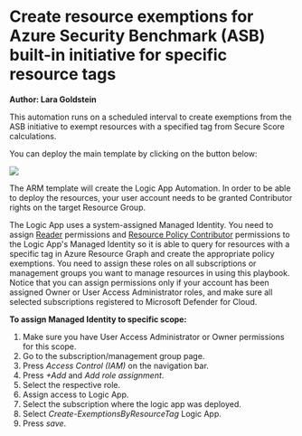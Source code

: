 # Create resource exemptions for Azure Security Benchmark (ASB) built-in initiative for specific resource tags

**Author: Lara Goldstein**

This automation runs on a scheduled interval to create exemptions from the ASB initiative to exempt resources with a specified tag from Secure Score calculations.

You can deploy the main template by clicking on the button below:

<a href="https://portal.azure.com/#create/Microsoft.Template/uri/https%3A%2F%2Fraw.githubusercontent.com%2Flaragoldstein13%2FMicrosoft-Defender-for-Cloud%2Fpatch-1%2FWorkflow%2520automation%2FCreate-ExemptionsByResourceTag%2FAzuredeploy.json" target="_blank">
    <img src="https://aka.ms/deploytoazurebutton"/>
</a>


The ARM template will create the Logic App Automation. In order to be able to deploy the resources, your user account needs to be granted Contributor rights on the target Resource Group.

The Logic App uses a system-assigned Managed Identity. You need to assign [Reader](https://docs.microsoft.com/en-us/azure/role-based-access-control/built-in-roles#reader) permissions and [Resource Policy Contributor](https://docs.microsoft.com/en-us/azure/role-based-access-control/built-in-roles#resource-policy-contributor) permissions to the Logic App's Managed Identity so it is able to query for resources with a specific tag in Azure Resource Graph and create the appropriate policy exemptions. You need to assign these roles on all subscriptions or management groups you want to manage resources in using this playbook.
Notice that you can assign permissions only if your account has been assigned Owner or User Access Administrator roles, and make sure all selected subscriptions registered to Microsoft Defender for Cloud.

**To assign Managed Identity to specific scope:**

1. Make sure you have User Access Administrator or Owner permissions for this scope.
2. Go to the subscription/management group page.
3. Press _Access Control (IAM)_ on the navigation bar.
4. Press _+Add_ and _Add role assignment_.
5. Select the respective role.
6. Assign access to Logic App.
7. Select the subscription where the logic app was deployed.
8. Select _Create-ExemptionsByResourceTag_ Logic App.
9. Press _save_.
